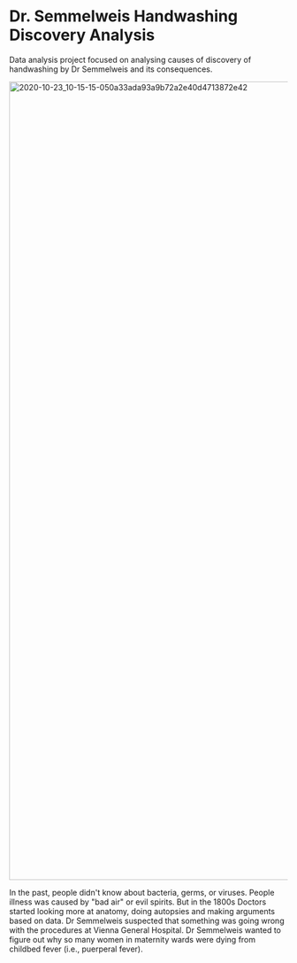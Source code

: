 # Dr. Semmelweis Handwashing Discovery Analysis

Data analysis project focused on analysing causes of discovery of handwashing by Dr Semmelweis and its consequences.

<img width="1442" alt="2020-10-23_10-15-15-050a33ada93a9b72a2e40d4713872e42" src="https://github.com/M-Awwab-Khan/dr-semmelweis-handwashing-analysis/assets/63666608/8f4c7e93-fcc7-4d35-90ab-d4118d2d5b31">

In the past, people didn't know about bacteria, germs, or viruses. People illness was caused by "bad air" or evil spirits. But in the 1800s Doctors started looking more at anatomy, doing autopsies and making arguments based on data. Dr Semmelweis suspected that something was going wrong with the procedures at Vienna General Hospital. Dr Semmelweis wanted to figure out why so many women in maternity wards were dying from childbed fever (i.e., puerperal fever).


